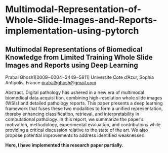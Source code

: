 # Multimodal-Representation-of-Whole-Slide-Images-and-Reports-implementation-using-pytorch

## Multimodal Representations of Biomedical Knowledge from  Limited Training Whole Slide Images and Reports using Deep  Learning


 Prabal Ghosh1[0009−0004−3449−5811]
 Universite Cote d’Azur, Sophia Antipolis, France
 prabal5ghosh@gmail.com
 
Abstract. Digital pathology has ushered in a new era of multimodal biomedical data acquisi
tion, combining high-resolution whole slide images (WSIs) and detailed pathology reports. This
 paper presents a deep learning framework that fuses these two modalities to form a unified
 representation, thereby enhancing classification, retrieval, and interpretability in computational
 pathology. In this report, we summarize the paper’s motivation, methodology, experimental
 evaluation, and contributions while providing a critical discussion relative to the state of the
 art. We also propose potential improvements to address identified weaknesses

 **Here, I have implemented this research paper partially.**
